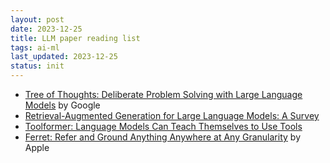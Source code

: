 ```yaml
---
layout: post
date: 2023-12-25
title: LLM paper reading list
tags: ai-ml
last_updated: 2023-12-25
status: init
---
```


* [Tree of Thoughts: Deliberate Problem Solving with Large Language Models](https://arxiv.org/abs/2305.10601) by Google
* [Retrieval-Augmented Generation for Large Language Models: A Survey](https://paperswithcode.com/paper/retrieval-augmented-generation-for-large)
* [Toolformer: Language Models Can Teach Themselves to Use Tools](https://arxiv.org/abs/2302.04761v1)
* [Ferret: Refer and Ground Anything Anywhere at Any Granularity](https://paperswithcode.com/paper/ferret-refer-and-ground-anything-anywhere-at) by Apple